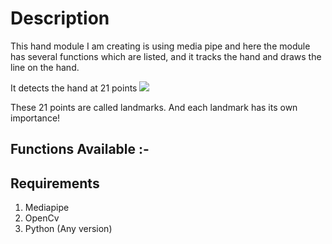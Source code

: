 # Description
This hand module I am creating is using media pipe and here the module has several 
functions which are listed, and it tracks the hand and draws the line on the hand.

It detects the hand at 21 points
![](C:\Users\Dell\Downloads\hand_landmarks.png) 

These 21 points are called landmarks. And each landmark has its own importance!

## Functions Available :-



## Requirements
1. Mediapipe 
2. OpenCv
3. Python (Any version)
